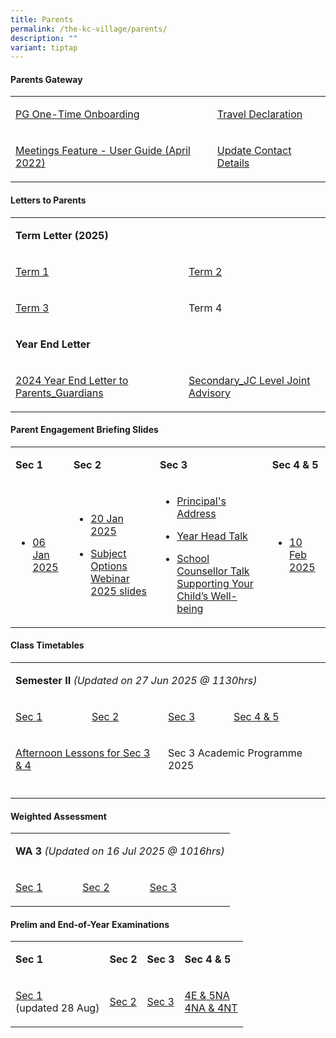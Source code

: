```yaml
---
title: Parents
permalink: /the-kc-village/parents/
description: ""
variant: tiptap
---
```

<h4>Parents Gateway</h4>
<table style="minWidth: 50px">
<colgroup>
<col>
<col>
</colgroup>
<tbody>
<tr>
<td rowspan="1" colspan="1">
<p><a href="/files/PG%20One-Time%20Onboarding.pdf" rel="noopener noreferrer nofollow" target="_blank">PG One-Time Onboarding</a>
</p>
</td>
<td rowspan="1" colspan="1">
<p><a href="/files/KC Village/Parents/kc_travel_declaration_website.pdf" rel="noopener noreferrer nofollow" target="_blank">Travel Declaration</a>
</p>
</td>
</tr>
<tr>
<td rowspan="1" colspan="1">
<p><a href="/files/Meetings%20Feature%20-%20User%20Guide%20April%202022.pdf" rel="noopener noreferrer nofollow" target="_blank">Meetings Feature - User Guide (April 2022)</a>
</p>
</td>
<td rowspan="1" colspan="1">
<p><a href="/files/Update%20Contact%20Details.pdf" rel="noopener noreferrer nofollow" target="_blank">Update Contact Details</a>
</p>
</td>
</tr>
</tbody>
</table>
<h4>Letters to Parents</h4>
<table style="minWidth: 50px">
<colgroup>
<col>
<col>
</colgroup>
<tbody>
<tr>
<td rowspan="1" colspan="2">
<p><strong>Term Letter (2025)</strong>
</p>
</td>
</tr>
<tr>
<td rowspan="1" colspan="1">
<p><a href="/files/KC Village/Parents/Letters To Parents/KC_Term_1_Letter_to_Parents_Guardians_2025.pdf" rel="noopener noreferrer nofollow" target="_blank">Term 1</a>
</p>
</td>
<td rowspan="1" colspan="1">
<p><a href="/files/KC Village/Parents/Letters To Parents/2025_T2_Letter_to_Parents_Guardians.pdf" rel="noopener noreferrer nofollow" target="_blank">Term 2</a>
</p>
</td>
</tr>
<tr>
<td rowspan="1" colspan="1">
<p><a href="/files/KC Village/Parents/Letters To Parents/2025_T3_Letter_to_Parents__18_Jun_.pdf" rel="noopener noreferrer nofollow" target="_blank">Term 3</a>
</p>
</td>
<td rowspan="1" colspan="1">
<p>Term 4</p>
</td>
</tr>
<tr>
<td rowspan="1" colspan="2">
<p><strong>Year End Letter</strong>
</p>
</td>
</tr>
<tr>
<td rowspan="1" colspan="1">
<p><a href="/files/KC Village/Parents/Letters To Parents/2024_Year_End_Letter_to_Parents_Guardians.pdf" rel="noopener noreferrer nofollow" target="_blank">2024 Year End Letter to Parents_Guardians</a>
</p>
</td>
<td rowspan="1" colspan="1">
<p><a href="/files/KC Village/Parents/Letters To Parents/Attachment_2___Secondary_JC_Level_Joint_Advisory__Term_4_.pdf" rel="noopener noreferrer nofollow" target="_blank">Secondary_JC Level Joint Advisory</a>
</p>
</td>
</tr>
</tbody>
</table>
<h4>Parent Engagement Briefing Slides</h4>
<table style="minWidth: 100px">
<colgroup>
<col>
<col>
<col>
<col>
</colgroup>
<tbody>
<tr>
<td rowspan="1" colspan="1">
<p><strong>Sec 1</strong>
</p>
</td>
<td rowspan="1" colspan="1">
<p><strong>Sec 2</strong>
</p>
</td>
<td rowspan="1" colspan="1">
<p><strong>Sec 3</strong>
</p>
</td>
<td rowspan="1" colspan="1">
<p><strong>Sec 4 &amp; 5</strong>
</p>
</td>
</tr>
<tr>
<td rowspan="1" colspan="1">
<ul data-tight="true" class="tight">
<li>
<p><a href="/files/KC Village/Parents/Sec_1_Parent_Engagement_slides_2025.pdf" rel="noopener noreferrer nofollow" target="_blank">06 Jan 2025</a>
</p>
</li>
</ul>
</td>
<td rowspan="1" colspan="1">
<ul data-tight="true" class="tight">
<li>
<p><a href="/files/KC Village/Parents/CHIJ_KC_Subject_Options_Webinar_2025_Slides_for_Parents.pdf" rel="noopener noreferrer nofollow" target="_blank">20 Jan 2025</a>
</p>
</li>
<li>
<p><a href="/files/KC Village/Parents/CHIJ_KC_Subject_Options_Webinar_2025_Slides_for_Parents.pdf" rel="noopener noreferrer nofollow" target="_blank">Subject Options Webinar 2025 slides</a>
</p>
</li>
</ul>
</td>
<td rowspan="1" colspan="1">
<ul data-tight="true" class="tight">
<li>
<p><a href="/files/KC Village/Parents/Principal_s_Address_2025_Sec_3_Parent_Engagement.pdf" rel="noopener nofollow" target="_blank">Principal's Address</a>
</p>
</li>
<li>
<p><a href="/files/KC Village/Parents/2025_Sec_3_Parent_Engagement_YH_Talk.pdf" rel="noopener nofollow" target="_blank">Year Head Talk</a>
</p>
</li>
<li>
<p><a href="/files/KC Village/Parents/School_Counsellor_Talk_Supporting_Your_Child_s_Well_being.pdf" rel="noopener nofollow" target="_blank">School Counsellor Talk Supporting Your Child’s Well-being</a>
</p>
</li>
</ul>
</td>
<td rowspan="1" colspan="1">
<ul data-tight="true" class="tight">
<li>
<p><a href="/files/KC Village/Parents/Grad_cohort_Parent_Engagement_slides_2025.pdf" rel="noopener nofollow" target="_blank">10 Feb 2025</a>
</p>
</li>
</ul>
</td>
</tr>
</tbody>
</table>
<h4>Class Timetables</h4>
<table style="minWidth: 100px">
<colgroup>
<col>
<col>
<col>
<col>
</colgroup>
<tbody>
<tr>
<td rowspan="1" colspan="4">
<p><strong>Semester II </strong><em>(Updated on 27 Jun 2025 @ 1130hrs)</em>
</p>
</td>
</tr>
<tr>
<td rowspan="1" colspan="1">
<p><a href="/files/KC Village/Parents/TimeTables/Sec_1___Sem_2_TT_26_Jun_2025.pdf" rel="noopener noreferrer nofollow" target="_blank">Sec 1</a>
</p>
</td>
<td rowspan="1" colspan="1">
<p><a href="/files/KC Village/Parents/TimeTables/Sec_2___Sem_2_TT_26_Jun_2025.pdf" rel="noopener noreferrer nofollow" target="_blank">Sec 2</a>
</p>
</td>
<td rowspan="1" colspan="1">
<p><a href="/files/KC Village/Parents/TimeTables/Sec_3___Sem_2_TT_26_Jun_2025.pdf" rel="noopener noreferrer nofollow" target="_blank">Sec 3</a>
</p>
</td>
<td rowspan="1" colspan="1">
<p><a href="/files/KC Village/Parents/TimeTables/Sec_4_5___Sem_2_TT_26_Jun_2025.pdf" rel="noopener noreferrer nofollow" target="_blank">Sec 4 &amp; 5</a>
</p>
</td>
</tr>
<tr>
<td rowspan="1" colspan="2">
<p><a href="/files/KC Village/Parents/TimeTables/2025_Semester_2_Afternoon_Lessons.pdf" rel="noopener noreferrer nofollow" target="_blank">Afternoon Lessons for Sec 3 &amp; 4</a>
</p>
</td>
<td rowspan="1" colspan="2">
<p>Sec 3 Academic Programme 2025</p>
</td>
</tr>
<tr>
<td rowspan="1" colspan="1">
<p></p>
</td>
<td rowspan="1" colspan="1">
<p></p>
</td>
<td rowspan="1" colspan="1">
<p></p>
</td>
<td rowspan="1" colspan="1">
<p></p>
</td>
</tr>
</tbody>
</table>
<h4>Weighted Assessment</h4>
<table style="minWidth: 100px">
<colgroup>
<col>
<col>
<col>
<col>
</colgroup>
<tbody>
<tr>
<td rowspan="1" colspan="4">
<p><strong>WA 3 </strong><em>(Updated on 16 Jul 2025 @ 1016hrs)</em>
</p>
</td>
</tr>
<tr>
<td rowspan="1" colspan="1">
<p><a href="/files/KC Village/Parents/Weighted Assessment/Sec_1_Weighted_Assessment_3_Schedule_2025.pdf" rel="noopener nofollow" target="_blank">Sec 1</a>
</p>
</td>
<td rowspan="1" colspan="1">
<p><a href="/files/KC Village/Parents/Weighted Assessment/Sec_2_Weighted_Assessment_3_Schedule_2025.pdf" rel="noopener nofollow" target="_blank">Sec 2</a>
</p>
</td>
<td rowspan="1" colspan="1">
<p><a href="/files/KC Village/Parents/Weighted Assessment/Sec_3_Weighted_Assessment_3_Schedule_2025.pdf" rel="noopener nofollow" target="_blank">Sec 3</a>
</p>
</td>
<td rowspan="1" colspan="1">
<p></p>
</td>
</tr>
</tbody>
</table>
<h4>Prelim and End-of-Year Examinations</h4>
<table style="minWidth: 100px">
<colgroup>
<col>
<col>
<col>
<col>
</colgroup>
<tbody>
<tr>
<td rowspan="1" colspan="1">
<p><strong>Sec 1</strong>
</p>
</td>
<td rowspan="1" colspan="1">
<p><strong>Sec 2</strong>
</p>
</td>
<td rowspan="1" colspan="1">
<p><strong>Sec 3</strong>
</p>
</td>
<td rowspan="1" colspan="1">
<p><strong>Sec 4 &amp; 5</strong>
</p>
</td>
</tr>
<tr>
<td rowspan="1" colspan="1">
<p><a href="/files/KC Village/Parents/Letters To Parents/2025_Sec_1_EOY_Exam_Letter_to_Parents_and_TT_STUDENT_COPY_FINAL_COMBINED_updated28AUG.pdf" rel="noopener noreferrer nofollow" target="_blank">Sec 1</a>
<br>(updated 28 Aug)</p>
</td>
<td rowspan="1" colspan="1">
<p><a href="/files/KC Village/Parents/Letters To Parents/2025_Sec_2_EOY_Exam_Letter_to_Parents_and_TT_STUDENT_COPY_FINAL_COMBINED.pdf" rel="noopener noreferrer nofollow" target="_blank">Sec 2</a>
</p>
</td>
<td rowspan="1" colspan="1">
<p><a href="/files/KC Village/Parents/Letters To Parents/2025_Sec_3_EOY_Exam_Letter_to_Parents_and_TT_STUDENT_COPY_FINAL_COMBINED.pdf" rel="noopener noreferrer nofollow" target="_blank">Sec 3</a>
</p>
</td>
<td rowspan="1" colspan="1">
<p><a href="/files/KC Village/Parents/Letters To Parents/2025_4E5N_Prelim_Exam_Letter_to_Parents_and_TT.pdf" rel="noopener noreferrer nofollow" target="_blank">4E &amp; 5NA</a>
<br><a href="/files/KC Village/Parents/Letters To Parents/2025_4NA_NT_Prelim_Exam_Letter_to_Parents_and_TT_STUDENT_COPY_FINAL.pdf" rel="noopener nofollow" target="_blank">4NA &amp; 4NT</a>
</p>
</td>
</tr>
</tbody>
</table>
<p></p>